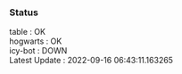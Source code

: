 ### Status


table : OK  
hogwarts : OK  
icy-bot : DOWN  
Latest Update : 2022-09-16 06:43:11.163265
